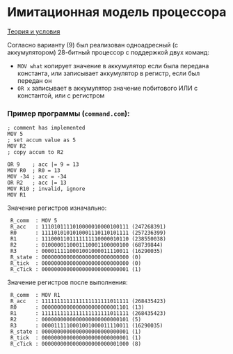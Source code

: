 # Имитационная модель процессора
[Теория и условия](https://sites.google.com/site/byvkyiv1/arhiteom_stac/arhiteom_lab_06)

Согласно варианту (9) был реализован одноадресный (с аккумулятором) 28-битный процессор с поддержкой двух команд:
- `MOV what` копирует значение в аккумулятор если была передана константа, или записывает аккумулятор в регистр, если был передан он
- `OR x` записывает в аккумулятор значение побитового ИЛИ с константой, или с регистром

### Пример программы (`command.com`):
```
; comment has implemented
MOV 5 
; set accum value as 5
MOV R2
; copy accum to R2

OR 9    ; acc |= 9 = 13
MOV R0  ; R0 = 13
MOV -34 ; acc = -34
OR R2   ; acc |= 13
MOV R10 ; invalid, ignore
MOV R1 
```
Значение регистров изначально:
```
 R_comm  : MOV 5
 R_acc   : 1110101111010000010000100111 (247268391)
 R0      : 1111010101010001110110101111 (257236399)
 R1      : 1110001101111111110000010110 (238550038)
 R2      : 0100000110001110001100000100 (68739844)
 R3      : 0000111110001001000011110011 (16290035)
 R_state : 0000000000000000000000000000 (0)
 R_tick  : 0000000000000000000000000000 (0)
 R_cTick : 0000000000000000000000000001 (1)
```

Значение регистров после выполнения:
```
 R_comm  : MOV R1
 R_acc   : 1111111111111111111111011111 (268435423)
 R0      : 0000000000000000000000001101 (13)
 R1      : 1111111111111111111111011111 (268435423)
 R2      : 0000000000000000000000000101 (5)
 R3      : 0000111110001001000011110011 (16290035)
 R_state : 0000000000000000000000000001 (1)
 R_tick  : 0000000000000000000000000001 (1)
 R_cTick : 0000000000000000000000001000 (8)
```
